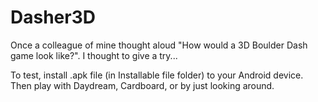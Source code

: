 # Dasher3D
Once a colleague of mine thought aloud "How would a 3D Boulder Dash game look like?". I thought to give a try...

To test, install .apk file (in Installable file folder) to your Android device. Then play with Daydream, Cardboard, or by just looking around.
